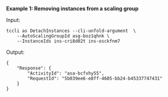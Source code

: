 **Example 1: Removing instances from a scaling group**



Input: 

```
tccli as DetachInstances --cli-unfold-argument  \
    --AutoScalingGroupId asg-boz1qhnk \
    --InstanceIds ins-cri8d02t ins-osckfnm7
```

Output: 
```
{
    "Response": {
        "ActivityId": "asa-bcfxhy55",
        "RequestId": "5b039ee6-e8ff-4605-bb24-b45337747431"
    }
}
```

